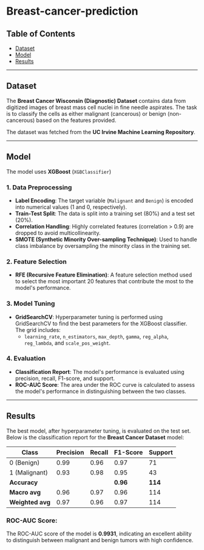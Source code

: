 # Breast-cancer-prediction

## Table of Contents
- [Dataset](#dataset)
- [Model](#model)
- [Results](#results)

---

## Dataset
The **Breast Cancer Wisconsin (Diagnostic) Dataset** contains data from digitized images of breast mass cell nuclei in fine needle aspirates. The task is to classify the cells as either malignant (cancerous) or benign (non-cancerous) based on the features provided.

The dataset was fetched from the **UC Irvine Machine Learning Repository**.

---

## Model
The model uses **XGBoost** (`XGBClassifier`)

### 1. Data Preprocessing
- **Label Encoding**: The target variable (`Malignant` and `Benign`) is encoded into numerical values (1 and 0, respectively).
- **Train-Test Split**: The data is split into a training set (80%) and a test set (20%).
- **Correlation Handling**: Highly correlated features (correlation > 0.9) are dropped to avoid multicollinearity.
- **SMOTE (Synthetic Minority Over-sampling Technique)**: Used to handle class imbalance by oversampling the minority class in the training set.

### 2. Feature Selection
- **RFE (Recursive Feature Elimination)**: A feature selection method used to select the most important 20 features that contribute the most to the model's performance.

### 3. Model Tuning
- **GridSearchCV**: Hyperparameter tuning is performed using GridSearchCV to find the best parameters for the XGBoost classifier. The grid includes:
  - `learning_rate`, `n_estimators`, `max_depth`, `gamma`, `reg_alpha`, `reg_lambda`, and `scale_pos_weight`.

### 4. Evaluation
- **Classification Report**: The model's performance is evaluated using precision, recall, F1-score, and support.
- **ROC-AUC Score**: The area under the ROC curve is calculated to assess the model's performance in distinguishing between the two classes.

---

## Results
The best model, after hyperparameter tuning, is evaluated on the test set. Below is the classification report for the **Breast Cancer Dataset** model:

| Class | Precision | Recall | F1-Score | Support |
|-------|-----------|--------|----------|---------|
| 0 (Benign) | 0.99      | 0.96   | 0.97     | 71      |
| 1 (Malignant) | 0.93      | 0.98   | 0.95     | 43      |
| **Accuracy** |           |        | **0.96** | **114** |
| **Macro avg** | 0.96      | 0.97   | 0.96     | 114     |
| **Weighted avg** | 0.97   | 0.96   | 0.97     | 114     |

### ROC-AUC Score:
The ROC-AUC score of the model is **0.9931**, indicating an excellent ability to distinguish between malignant and benign tumors with high confidence.
